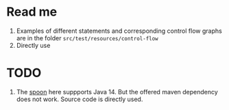 # Read me
1. Examples of different statements and corresponding control flow graphs 
are in the folder `src/test/resources/control-flow`
2. Directly use 

# TODO
1. The [spoon](https://github.com/INRIA/spoon/tree/master/spoon-control-flow) here suppports Java 14. 
But the offered maven dependency does not work. Source code is directly used.